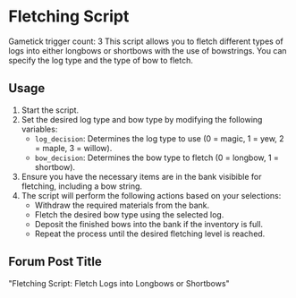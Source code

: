# Fletching Script
Gametick trigger count: 3
This script allows you to fletch different types of logs into either longbows or shortbows with the use of bowstrings. You can specify the log type and the type of bow to fletch.

## Usage

1. Start the script.
2. Set the desired log type and bow type by modifying the following variables:
   - `log_decision`: Determines the log type to use (0 = magic, 1 = yew, 2 = maple, 3 = willow).
   - `bow_decision`: Determines the bow type to fletch (0 = longbow, 1 = shortbow).
3. Ensure you have the necessary items are in the bank visibible for fletching, including a bow string.
4. The script will perform the following actions based on your selections:
   - Withdraw the required materials from the bank.
   - Fletch the desired bow type using the selected log.
   - Deposit the finished bows into the bank if the inventory is full.
   - Repeat the process until the desired fletching level is reached.


## Forum Post Title

"Fletching Script: Fletch Logs into Longbows or Shortbows"

